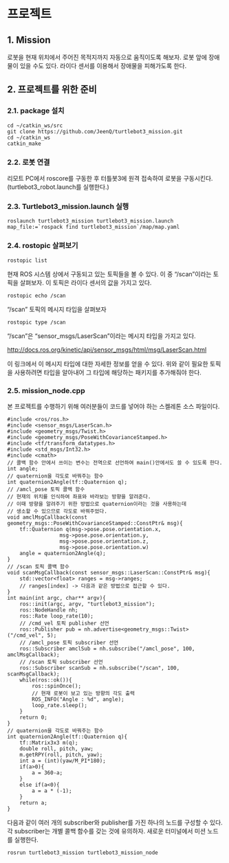 # 프로젝트

## 1. Mission

로봇을 현재 위치에서 주어진 목적지까지 자동으로 움직이도록 해보자.
로봇 앞에 장애물이 있을 수도 있다. 라이다 센서를 이용해서 장애물을 피해가도록 한다.

## 2. 프로젝트를 위한 준비

### 2.1. package 설치

    cd ~/catkin_ws/src
    git clone https://github.com/JeenQ/turtlebot3_mission.git
    cd ~/catkin_ws
    catkin_make     
      
### 2.2. 로봇 연결

리모트 PC에서 roscore를 구동한 후 터틀봇3에 원격 접속하여 로봇을 구동시킨다.(turtlebot3_robot.launch를 실행한다.)

### 2.3. Turtlebot3_mission.launch 실행

    roslaunch turtlebot3_mission turtlebot3_mission.launch map_file:=`rospack find turtlebot3_mission`/map/map.yaml
      
### 2.4. rostopic 살펴보기

    rostopic list
    
현재 ROS 시스템 상에서 구동되고 있는 토픽들을 볼 수 있다. 이 중 “/scan”이라는 토픽을 살펴보자. 이 토픽은 라이다 센서의 값을 가지고 있다.

    rostopic echo /scan
    
“/scan” 토픽의 메시지 타입을 살펴보자

    rostopic type /scan
    
“/scan”은 “sensor_msgs/LaserScan”이라는 메시지 타입을 가지고 있다.

http://docs.ros.org/kinetic/api/sensor_msgs/html/msg/LaserScan.html

이 링크에서 이 메시지 타입에 대한 자세한 정보를 얻을 수 있다.
위와 같이 필요한 토픽을 사용하려면 타입을 알아내어 그 타입에 해당하는 패키지를 추가해줘야 한다.

### 2.5. mission_node.cpp

본 프로젝트를 수행하기 위해 여러분들이 코드를 넣어야 하는 스켈레톤 소스 파일이다.

    #include <ros/ros.h>
    #include <sensor_msgs/LaserScan.h>
    #include <geometry_msgs/Twist.h>
    #include <geometry_msgs/PoseWithCovarianceStamped.h>
    #include <tf/transform_datatypes.h>
    #include <std_msgs/Int32.h>
    #include <cmath>
    // 콜백 함수 안에서 쓰이는 변수는 전역으로 선언하여 main()안에서도 쓸 수 있도록 한다.
    int angle;
    // quaternion을 각도로 바꿔주는 함수
    int quaternion2Angle(tf::Quaternion q);
    // /amcl_pose 토픽 콜백 함수
    // 현재의 위치를 인식하여 좌표와 바라보는 방향을 알려준다.
    // 이때 방향을 알려주기 위한 방법으로 quaternion이라는 것을 사용하는데
    // 생소할 수 있으므로 각도로 바꿔주었다.
    void amclMsgCallback(const geometry_msgs::PoseWithCovarianceStamped::ConstPtr& msg){
        tf::Quaternion q(msg->pose.pose.orientation.x, 
                     msg->pose.pose.orientation.y, 
                     msg->pose.pose.orientation.z, 
                     msg->pose.pose.orientation.w)
        angle = quaternion2Angle(q);
    }
    // /scan 토픽 콜백 함수
    void scanMsgCallback(const sensor_msgs::LaserScan::ConstPtr& msg){
        std::vector<float> ranges = msg->ranges;
        // ranges[index] -> 다음과 같은 방법으로 접근할 수 있다.
    }
    int main(int argc, char** argv){
        ros::init(argc, argv, "turtlebot3_mission");
        ros::NodeHandle nh;
        ros::Rate loop_rate(10);
        // /cmd_vel 토픽 publisher 선언
        ros::Publisher pub = nh.advertise<geometry_msgs::Twist>("/cmd_vel", 5);
        // /amcl_pose 토픽 subscriber 선언
        ros::Subscriber amclSub = nh.subscribe("/amcl_pose", 100, amclMsgCallback);
        // /scan 토픽 subscriber 선언
        ros::Subscriber scanSub = nh.subscribe("/scan", 100, scanMsgCallback);
        while(ros::ok()){
            ros::spinOnce();
            // 현재 로봇이 보고 있는 방향의 각도 출력
            ROS_INFO("Angle : %d", angle);
            loop_rate.sleep();
        }
        return 0;
    }
    // quaternion을 각도로 바꿔주는 함수
    int quaternion2Angle(tf::Quaternion q){
        tf::Matrix3x3 m(q);
        double roll, pitch, yaw;
        m.getRPY(roll, pitch, yaw);
        int a = (int)(yaw/M_PI*180);
        if(a>0){
            a = 360-a;
        }
        else if(a<0){
            a = a * (-1);
        }
        return a;
    }
    
다음과 같이 여러 개의 subscriber와 publisher를 가진 하나의 노드를 구성할 수 있다.
각 subscriber는 개별 콜백 함수를 갖는 것에 유의하자.
새로운 터미널에서 미션 노드를 실행한다.

    rosrun turtlebot3_mission turtlebot3_mission_node
